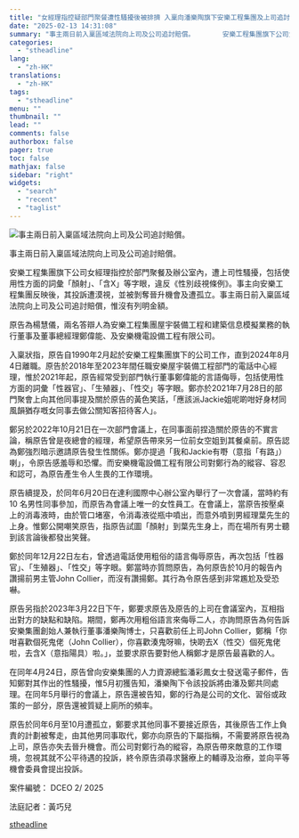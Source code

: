 ```yaml
---
title: "女經理指控疑部門聚餐遭性騷擾後被排擠 入稟向潘樂陶旗下安樂工程集團及上司追討賠償"
date: "2025-02-13 14:31:08"
summary: "事主兩日前入稟區域法院向上司及公司追討賠償。       安樂工程集團旗下公司女經理指控於部..."
categories:
  - "stheadline"
lang:
  - "zh-HK"
translations:
  - "zh-HK"
tags:
  - "stheadline"
menu: ""
thumbnail: ""
lead: ""
comments: false
authorbox: false
pager: true
toc: false
mathjax: false
sidebar: "right"
widgets:
  - "search"
  - "recent"
  - "taglist"
---
```


![事主兩日前入稟區域法院向上司及公司追討賠償。](https://image.stheadline.com/f/680p0/0x0/100/none/e82fcffda9cac54df211caad6c8cedb9/stheadline/inewsmedia/20250213/_2025021314234784163.jpg)

事主兩日前入稟區域法院向上司及公司追討賠償。




安樂工程集團旗下公司女經理指控於部門聚餐及辦公室內，遭上司性騷擾，包括使用性方面的詞彙「顏射」、「含X」等字眼，違反《性別歧視條例》。事主向安樂工程集團反映後，其投訴遭漠視，並被剝奪晉升機會及遭孤立。事主兩日前入稟區域法院向上司及公司追討賠償，惟沒有列明金額。

原告為楊慧儀，兩名答辯人為安樂工程集團屋宇裝備工程和建築信息模擬業務的執行董事及董事總經理鄭偉能、及安樂機電設備工程有限公司。

入稟狀指，原告自1990年2月起於安樂工程集團旗下的公司工作，直到2024年8月4日離職。原告於2018年至2023年間任職安樂屋宇裝備工程部門的電話中心經理，惟於2021年起，原告經常受到部門執行董事鄭偉能的言語侮辱，包括使用性方面的詞彙「性器官」、「生殖器」、「性交」等字眼。鄭亦於2021年7月28日的部門聚會上向其他同事提及關於原告的黃色笑話，「應該派Jackie姐呢啲咁好⾝材同 風韻猶存嘅女同事去做公關知客招待客⼈」。

鄭另於2022年10月21日在一次部門會議上，在同事面前捏造關於原告的不實言論，稱原告曾是夜總會的經理，希望原告帶來另一位前女空姐到其餐桌前。原告認為鄭強烈暗示邀請原告發生性關係。鄭亦提過「我和Jackie有嘢（意指「有路」）喇」，令原告感羞辱和恐懼。而安樂機電設備工程有限公司對鄭行為的縱容、容忍和認可，為原告產生令人生畏的工作環境。

原告續提及，於同年6月20日在達利國際中心辦公室內舉行了一次會議，當時約有 10 名男性同事參加，而原告為會議上唯一的女性員工。在會議上，當原告按壓桌上的消毒液時，由於管口堵塞，令消毒液從瓶中噴出，而意外噴到男經理葉先生的上身。惟鄭公開嘲笑原告，指原告試圖「顏射」到葉先生身上，而在場所有男士聽到該言論後都發出笑聲。

鄭於同年12月22日左右，曾透過電話使用粗俗的語言侮辱原告，再次包括「性器官」、「生殖器」、「性交」等字眼。鄭當時亦質問原告，為何原告於10月的報告內讚揚前男主管John Collier，而沒有讚揚鄭。其行為令原告感到非常尷尬及受恐嚇。

原告另指於2023年3月22日下午，鄭要求原告及原告的上司在會議室內，互相指出對方的缺點和缺陷。期間，鄭再次用粗俗語言來侮辱二人，亦詢問原告為何告訴安樂集團創始人兼執行董事潘樂陶博士，只喜歡前任上司John Collier，鄭稱「你咁喜歡個死鬼佬（John Collier），你喜歡湊鬼呀嘛，快啲去X（性交）個死鬼佬啦，去含X（意指陽具）啦。」，並要求原告要對他人稱鄭才是原告最喜歡的人。

在同年4月24日，原告曾向安樂集團的人力資源總監潘彩鳳女士發送電子郵件，告知鄭對其作出的性騷擾，惟5月初獲告知，潘樂陶下令該投訴將由潘及鄭共同處理。在同年5月舉行的會議上，原告還被告知，鄭的行為是公司的文化、習俗或政策的一部分，原告還被質疑上廁所的頻率。

原告於同年6月至10月遭孤立，鄭要求其他同事不要接近原告，其後原告工作上負責的計劃被奪走，由其他男同事取代，鄭亦向原告的下屬指稱，不需要將原告視為上司，原告亦失去晉升機會。而公司對鄭行為的縱容，為原告帶來敵意的工作環境，忽視其就不公平待遇的投訴，終令原告須尋求醫療上的輔導及治療，並向平等機會委員會提出投訴。

案件編號： DCEO 2/ 2025  

法庭記者：黃巧兒

[stheadline](https://std.stheadline.com/realtime/article/2052543/即時-港聞-女經理指控疑部門聚餐遭性騷擾後被排擠-入稟向潘樂陶旗下安樂工程集團及上司追討賠償)
